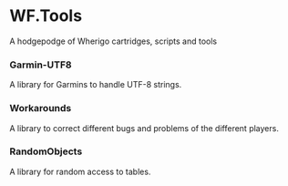 # WF.Tools
A hodgepodge of Wherigo cartridges, scripts and tools

### Garmin-UTF8
A library for Garmins to handle UTF-8 strings.

### Workarounds
A library to correct different bugs and problems of the different players.

### RandomObjects
A library for random access to tables.